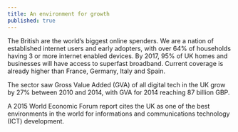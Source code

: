 ```yaml
---
title: An environment for growth
published: true
---
```

The British are the world’s biggest online spenders. We are a nation of established internet users and early adopters, with over 64% of households having 3 or more internet enabled devices. By 2017, 95% of UK homes and businesses will have access to superfast broadband. Current coverage is already higher than France, Germany, Italy and Spain. 


The sector saw Gross Value Added (GVA) of all digital tech in the UK grow by 27% between 2010 and 2014, with GVA for 2014 reaching 87 billion GBP.

A 2015 World Economic Forum report cites the UK as one of the best environments in the world for informations and communications technology (ICT) development. 
